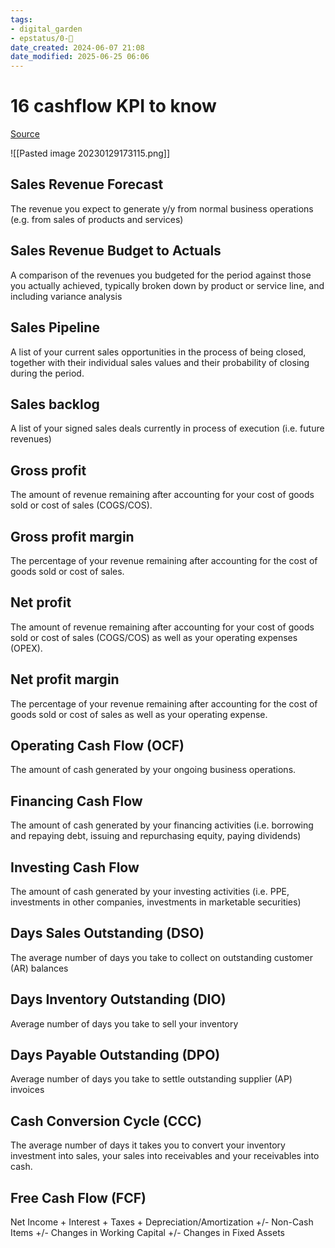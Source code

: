 ```yaml
---
tags: 
- digital_garden
- epstatus/0-🌰
date_created: 2024-06-07 21:08
date_modified: 2025-06-25 06:06
---
```

# 16 cashflow KPI to know

[Source](https://www.linkedin.com/posts/oanalabes_entrepreneur-finance-business-activity-7025432361060171776-oko3?utm_source=share&utm_medium=member_desktop)

![[Pasted image 20230129173115.png]]

## Sales Revenue Forecast

The revenue you expect to generate y/y from normal business operations (e.g. from sales of products and services)  

## Sales Revenue Budget to Actuals

A comparison of the revenues you budgeted for the period against those you actually achieved, typically broken down by product or service line, and including variance analysis  

## Sales Pipeline

A list of your current sales opportunities in the process of being closed, together with their individual sales values and their probability of closing during the period.  

## Sales backlog 

A list of your signed sales deals currently in process of execution (i.e. future revenues)  

## Gross profit  

The amount of revenue remaining after accounting for your cost of goods sold or cost of sales (COGS/COS).  

## Gross profit margin

The percentage of your revenue remaining after accounting for the cost of goods sold or cost of sales.  

## Net profit

The amount of revenue remaining after accounting for your cost of goods sold or cost of sales (COGS/COS) as well as your operating expenses (OPEX).  

## Net profit margin

The percentage of your revenue remaining after accounting for the cost of goods sold or cost of sales as well as your operating expense.  

## Operating Cash Flow (OCF)

The amount of cash generated by your ongoing business operations.  

## Financing Cash Flow

The amount of cash generated by your financing activities (i.e. borrowing and repaying debt, issuing and repurchasing equity, paying dividends)  

## Investing Cash Flow

The amount of cash generated by your investing activities (i.e. PPE, investments in other companies, investments in marketable securities)  

## Days Sales Outstanding (DSO)

The average number of days you take to collect on outstanding customer (AR) balances  

## Days Inventory Outstanding (DIO)  

Average number of days you take to sell your inventory  

## Days Payable Outstanding (DPO)

Average number of days you take to settle outstanding supplier (AP) invoices  

## Cash Conversion Cycle (CCC)

The average number of days it takes you to convert your inventory investment into sales, your sales into receivables and your receivables into cash.  

## Free Cash Flow (FCF)

Net Income + Interest + Taxes + Depreciation/Amortization +/- Non-Cash Items +/- Changes in Working Capital +/- Changes in Fixed Assets